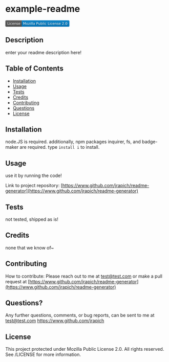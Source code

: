 
  # example-readme
  <svg xmlns="http://www.w3.org/2000/svg" xmlns:xlink="http://www.w3.org/1999/xlink" width="200" height="20" role="img" aria-label="License: Mozilla Public License 2.0"><title>License: Mozilla Public License 2.0</title><linearGradient id="s" x2="0" y2="100%"><stop offset="0" stop-color="#bbb" stop-opacity=".1"/><stop offset="1" stop-opacity=".1"/></linearGradient><clipPath id="r"><rect width="200" height="20" rx="3" fill="#fff"/></clipPath><g clip-path="url(#r)"><rect width="51" height="20" fill="#555"/><rect x="51" width="149" height="20" fill="#007ec6"/><rect width="200" height="20" fill="url(#s)"/></g><g fill="#fff" text-anchor="middle" font-family="Verdana,Geneva,DejaVu Sans,sans-serif" text-rendering="geometricPrecision" font-size="110"><text aria-hidden="true" x="265" y="150" fill="#010101" fill-opacity=".3" transform="scale(.1)" textLength="410">License</text><text x="265" y="140" transform="scale(.1)" fill="#fff" textLength="410">License</text><text aria-hidden="true" x="1245" y="150" fill="#010101" fill-opacity=".3" transform="scale(.1)" textLength="1390">Mozilla Public License 2.0</text><text x="1245" y="140" transform="scale(.1)" fill="#fff" textLength="1390">Mozilla Public License 2.0</text></g></svg>
  
  ## Description
  enter your readme description here!

  ## Table of Contents
  - [Installation](#installation)
  - [Usage](#usage)
  - [Tests](#tests)
  - [Credits](#credits)
  - [Contributing](#contributing)
  - [Questions](#questions?)
  - [License](#license)

  ## Installation
  node.JS is required. additionally, npm packages inquirer, fs, and badge-maker are required. type `install i` to install.

  ## Usage
  use it by running the code!

  Link to project repository: [https://www.github.com/jrapich/readme-generator](https://www.github.com/jrapich/readme-generator)

  ## Tests
  not tested, shipped as is!

  ## Credits
  none that we know of~

  ## Contributing
  How to contribute:
  Please reach out to me at test@test.com or make a pull request at [https://www.github.com/jrapich/readme-generator](https://www.github.com/jrapich/readme-generator)

  ## Questions?
  Any further questions, comments, or bug reports, can be sent to me at test@test.com
  https://www.github.com/jrapich

  ## License
  This project protected under Mozilla Public License 2.0.
  All rights reserved. See /LICENSE for more information.

  
